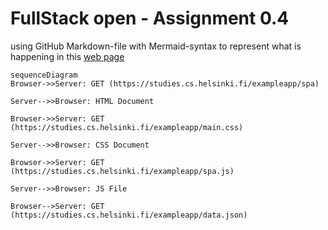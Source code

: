 # FullStack open - Assignment 0.4

using GitHub Markdown-file with Mermaid-syntax to represent what is happening in this [web page](https://studies.cs.helsinki.fi/exampleapp/notes)

```mermaid
sequenceDiagram
Browser->>Server: GET (https://studies.cs.helsinki.fi/exampleapp/spa)

Server-->>Browser: HTML Document

Browser->>Server: GET (https://studies.cs.helsinki.fi/exampleapp/main.css)

Server-->>Browser: CSS Document

Browser->>Server: GET (https://studies.cs.helsinki.fi/exampleapp/spa.js)

Server-->>Browser: JS File

Browser-->Server: GET (https://studies.cs.helsinki.fi/exampleapp/data.json)


```